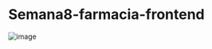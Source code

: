 # Semana8-farmacia-frontend
![image](https://github.com/user-attachments/assets/b7f1ed30-f6d6-4c6f-8dbd-73920983572d)
